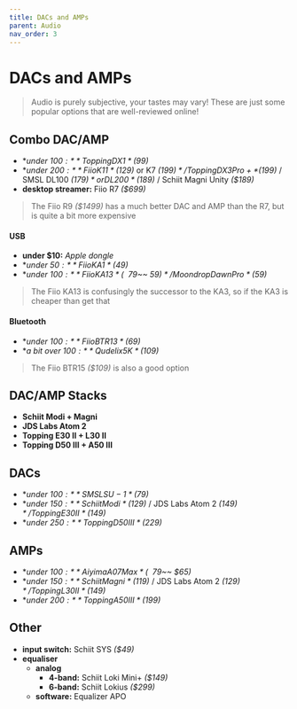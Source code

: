 ```yaml
---
title: DACs and AMPs
parent: Audio
nav_order: 3
---
```

# DACs and AMPs

> Audio is purely subjective, your tastes may vary! These are just some popular options that are well-reviewed online!

## Combo DAC/AMP

- **under $100:** Topping DX1 *($99)*
- **under $200:** Fiio K11 *($129)* or K7 *($199)* / Topping DX3 Pro+ *($199)* / SMSL DL100 *($179)* or DL200 *($189)* / Schiit Magni Unity *($189)*
- **desktop streamer:** Fiio R7 *($699)*

> The Fiio R9 *($1499)* has a much better DAC and AMP than the R7, but is quite a bit more expensive

#### USB

- **under $10:** *Apple dongle*
- **under $50:** Fiio KA1 *($49)*
- **under $100:** Fiio KA13 *(~~$79~~ $59)* / Moondrop Dawn Pro *($59)*

> The Fiio KA13 is confusingly the successor to the KA3, so if the KA3 is cheaper than get that

#### Bluetooth

- **under $100:** Fiio BTR13 *($69)*
- **a bit over $100:** Qudelix 5K *($109)*

> The Fiio BTR15 *($109)* is also a good option

## DAC/AMP Stacks

- **Schiit Modi + Magni**
- **JDS Labs Atom 2**
- **Topping E30 II + L30 II**
- **Topping D50 III + A50 III**

## DACs

- **under $100:** SMSL SU-1 *($79)*
- **under $150:** Schiit Modi *($129)* / JDS Labs Atom 2 *($149)* / Topping E30 II *($149)*
- **under $250:** Topping D50 III *($229)*

## AMPs

- **under $100:** Aiyima A07 Max *(~~$79~~ $65)*
- **under $150:** Schiit Magni *($119)*  / JDS Labs Atom 2 *($129)* / Topping L30 II *($149)*
- **under $200:** Topping A50 III *($199)*

## Other

- **input switch:** Schiit SYS *($49)*
- **equaliser** 
	- **analog** 
		- **4-band:** Schiit Loki Mini+ *($149)*
		- **6-band:** Schiit Lokius *($299)*
	- **software:** Equalizer APO
